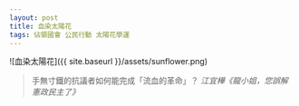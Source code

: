 ```yaml
---
layout: post
title: 血染太陽花
tags: 佔領國會 公民行動 太陽花學運
---
```

![血染太陽花]({{ site.baseurl }}/assets/sunflower.png)
> 手無寸鐵的抗議者如何能完成「流血的革命」？
> <cite>江宜樺《龍小姐，您誤解憲政民主了》</cite>
